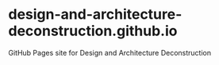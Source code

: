 # design-and-architecture-deconstruction.github.io
GitHub Pages site for Design and Architecture Deconstruction
